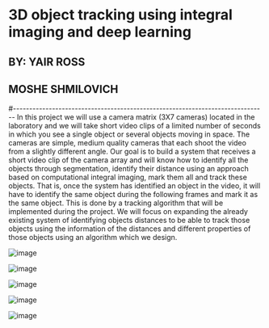 # 3D object tracking using integral imaging and deep learning
## BY: YAIR ROSS
##     MOSHE SHMILOVICH
#------------------------------------------------------------------------------
In this project we will use a camera matrix (3X7 cameras) located in the
laboratory and we will take short video clips of a limited number of seconds in
which you see a single object or several objects moving in space.
The cameras are simple, medium quality cameras that each shoot the video from
a slightly different angle.
Our goal is to build a system that receives a short video clip of the camera array
and will know how to identify all the objects through segmentation, identify their
distance using an approach based on computational integral imaging, mark them
all and track these objects. That is, once the system has identified an object in the
video, it will have to identify the same object during the following frames and
mark it as the same object. This is done by a tracking algorithm that will be
implemented during the project.
We will focus on expanding the already existing system of identifying objects
distances to be able to track those objects using the information of the distances
and different properties of those objects using an algorithm which we design.

![image](https://github.com/user-attachments/assets/1a541334-6097-4cf0-b9f4-6e874c764894)

![image](https://github.com/user-attachments/assets/8311aedc-1067-43ff-8b3e-2e1638249ee0)

![image](https://github.com/user-attachments/assets/6da6a7e6-1b95-43db-b976-59607a1bfc49)

![image](https://github.com/user-attachments/assets/0a680302-0640-459e-a025-aca14efb5956)

![image](https://github.com/user-attachments/assets/10aad373-db9d-431f-980d-b7988c0737d9)



